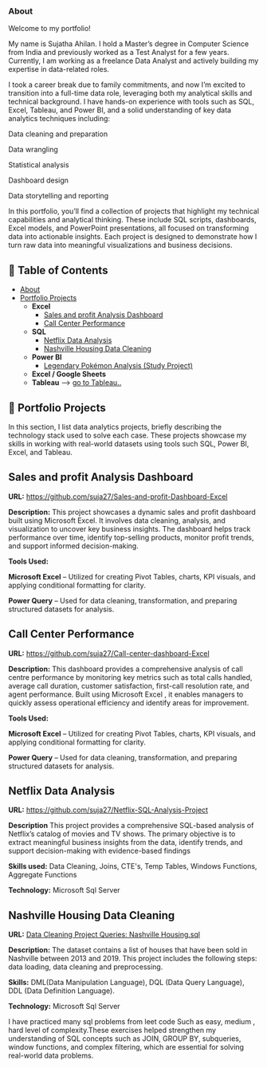 ### About
  Welcome to my portfolio!

My name is Sujatha Ahilan. I hold a Master’s degree in Computer Science from India and previously worked as a Test Analyst for a few years. Currently, I am working as a freelance Data Analyst and actively building my expertise in data-related roles.

I took a career break due to family commitments, and now I’m excited to transition into a full-time data role, leveraging both my analytical skills and technical background. I have hands-on experience with tools such as SQL, Excel, Tableau, and Power BI, and a solid understanding of key data analytics techniques including:

Data cleaning and preparation

Data wrangling

Statistical analysis

Dashboard design

Data storytelling and reporting

In this portfolio, you’ll find a collection of projects that highlight my technical capabilities and analytical thinking. These include SQL scripts, dashboards, Excel models, and PowerPoint presentations, all focused on transforming data into actionable insights. Each project is designed to demonstrate how I turn raw data into meaningful visualizations and business decisions.

## 📑 Table of Contents

- [About](#about)
- [Portfolio Projects](#portfolio-Projects)
  - **Excel**
    - [Sales and profit Analysis Dashboard](#Sales-and-profit-Analysis-Dashboard)
    - [Call Center Performance](#Call-Center-Performance)
  - **SQL**
    - [Netflix Data Analysis](#Netflix-Data-Analysis)
    - [Nashville Housing Data Cleaning](#nashville-housing-data-cleaning)
  - **Power BI**
    - [Legendary Pokémon Analysis (Study Project)](#legendary-pokémon-analysis-study-project)
  - **Excel / Google Sheets**
  - **Tableau** ––> [go to Tableau..](#go-to-tableau)
  

## 💼 Portfolio Projects

In this section, I list data analytics projects, briefly describing the technology stack used to solve each case. These projects showcase my skills in working with real-world datasets using tools such  SQL, Power BI, Excel, and Tableau.

## Sales and profit Analysis Dashboard
  **URL:** https://github.com/suja27/Sales-and-profit-Dashboard-Excel
  
 **Description:** This project showcases a dynamic sales and profit dashboard built using Microsoft Excel. It involves data cleaning, analysis, and visualization to uncover key business insights. The dashboard helps track performance over time, identify top-selling products, monitor profit trends, and support informed decision-making.
 
  **Tools Used:**
  
  **Microsoft Excel** – Utilized for creating Pivot Tables, charts, KPI visuals, and applying conditional formatting for clarity.
  
  **Power Query** – Used for data cleaning, transformation, and preparing structured datasets for analysis.

 ## Call Center Performance ##
 **URL:** https://github.com/suja27/Call-center-dashboard-Excel
 
 **Description:** This dashboard provides a comprehensive analysis of call centre performance by monitoring key metrics such as total calls handled, average call duration, customer satisfaction, first-call resolution rate, and agent performance. Built using Microsoft Excel , it enables managers to quickly assess operational efficiency and identify areas for improvement.

 **Tools Used:**
  
  **Microsoft Excel** – Utilized for creating Pivot Tables, charts, KPI visuals, and applying conditional formatting for clarity.
  
  **Power Query** – Used for data cleaning, transformation, and preparing structured datasets for analysis.

 
   
 ## **Netflix Data Analysis**
  
 **URL:** https://github.com/suja27/Netflix-SQL-Analysis-Project
 
 **Description**  This project provides a comprehensive SQL-based analysis of Netflix’s catalog of movies and TV shows. The primary objective is to extract meaningful business insights from the data, identify trends, and support decision-making with evidence-based findings
 
**Skills used:** Data Cleaning, Joins, CTE's, Temp Tables, Windows Functions, Aggregate Functions

  **Technology:**  Microsoft Sql Server 


 ## Nashville Housing Data Cleaning ##
 **URL:**   <a  href = "https://github.com/suja27/Nashville-Housing-Project-SQL" >Data Cleaning Project Queries: Nashville Housing.sql</a> 
 
**Description:** The dataset contains a list of houses that have been sold in Nashville between 2013 and 2019. This project includes the following steps: data loading, data cleaning and preprocessing.

**Skills:**  DML(Data Manipulation Language), DQL (Data Query Language), DDL (Data Definition Language).

**Technology:** Microsoft Sql Server 


  I have  practiced many sql problems from leet code  Such as easy, medium , hard level of complexity.These exercises helped strengthen my understanding of SQL concepts such as JOIN, GROUP BY, subqueries, window functions, and complex filtering, which are essential for solving real-world data problems. 
